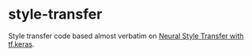 # style-transfer

Style transfer code based almost verbatim on [Neural Style Transfer with tf.keras](https://github.com/tensorflow/models/blob/master/research/nst_blogpost/4_Neural_Style_Transfer_with_Eager_Execution.ipynb).
